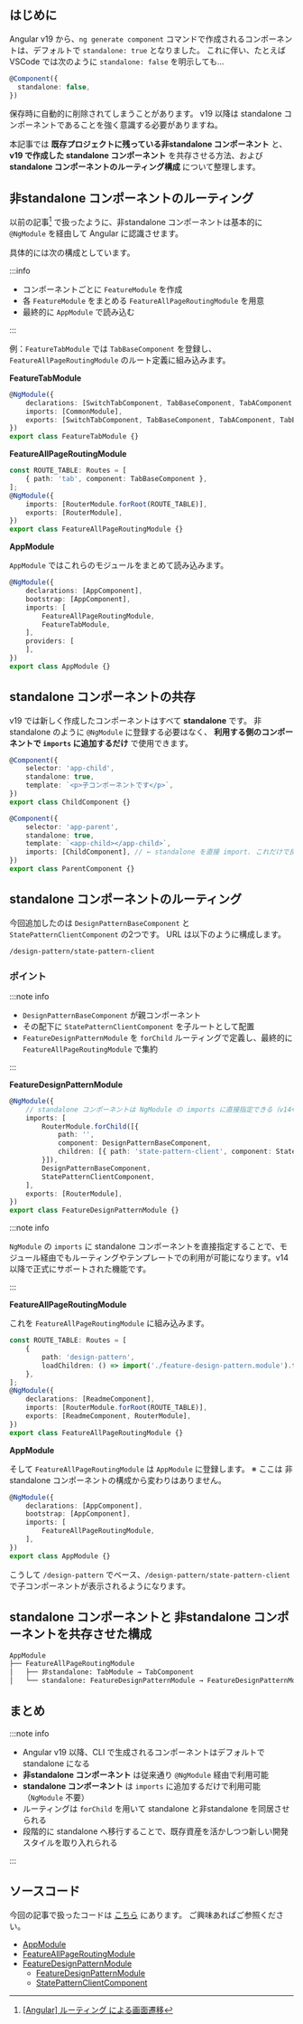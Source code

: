 ## はじめに

Angular v19 から、`ng generate component` コマンドで作成されるコンポーネントは、デフォルトで `standalone: true` となりました。
これに伴い、たとえば VSCode では次のように `standalone: false` を明示しても...

```ts
@Component({
  standalone: false,
})
```

保存時に自動的に削除されてしまうことがあります。
v19 以降は standalone コンポーネントであることを強く意識する必要がありますね。

本記事では **既存プロジェクトに残っている非standalone コンポーネント** と、**v19 で作成した standalone コンポーネント** を共存させる方法、および **standalone コンポーネントのルーティング構成** について整理します。

## 非standalone コンポーネントのルーティング

以前の記事[^1] で扱ったように、非standalone コンポーネントは基本的に `@NgModule` を経由して Angular に認識させます。
[^1]: [[Angular] ルーティング による画面遷移](https://qiita.com/ksh-fthr/items/91c85a06998314c95648)

具体的には次の構成としています。

:::info

* コンポーネントごとに `FeatureModule` を作成
* 各 `FeatureModule` をまとめる `FeatureAllPageRoutingModule` を用意
* 最終的に `AppModule` で読み込む

:::

例：`FeatureTabModule` では `TabBaseComponent` を登録し、`FeatureAllPageRoutingModule` のルート定義に組み込みます。

**FeatureTabModule**

```ts
@NgModule({
    declarations: [SwitchTabComponent, TabBaseComponent, TabAComponent, TabBComponent],
    imports: [CommonModule],
    exports: [SwitchTabComponent, TabBaseComponent, TabAComponent, TabBComponent],
})
export class FeatureTabModule {}
```

**FeatureAllPageRoutingModule**

```ts
const ROUTE_TABLE: Routes = [
    { path: 'tab', component: TabBaseComponent },
];
@NgModule({
    imports: [RouterModule.forRoot(ROUTE_TABLE)],
    exports: [RouterModule],
})
export class FeatureAllPageRoutingModule {}
```

**AppModule**

`AppModule` ではこれらのモジュールをまとめて読み込みます。

```ts
@NgModule({
    declarations: [AppComponent],
    bootstrap: [AppComponent],
    imports: [
        FeatureAllPageRoutingModule,
        FeatureTabModule,
    ],
    providers: [
    ],
})
export class AppModule {}
```

## standalone コンポーネントの共存

v19 では新しく作成したコンポーネントはすべて **standalone** です。
非standalone のように `@NgModule` に登録する必要はなく、 **利用する側のコンポーネントで `imports` に追加するだけ** で使用できます。

```ts
@Component({
    selector: 'app-child',
    standalone: true,
    template: `<p>子コンポーネントです</p>`,
})
export class ChildComponent {}
```

```ts
@Component({
    selector: 'app-parent',
    standalone: true,
    template: `<app-child></app-child>`,
    imports: [ChildComponent], // ← standalone を直接 import. これだけで良い
})
export class ParentComponent {}
```

## standalone コンポーネントのルーティング

今回追加したのは `DesignPatternBaseComponent` と `StatePatternClientComponent` の2つです。
URL は以下のように構成します。

```txt
/design-pattern/state-pattern-client
```

### ポイント

:::note info

* `DesignPatternBaseComponent` が親コンポーネント
* その配下に `StatePatternClientComponent` を子ルートとして配置
* `FeatureDesignPatternModule` を `forChild` ルーティングで定義し、最終的に `FeatureAllPageRoutingModule` で集約

:::

**FeatureDesignPatternModule**

```ts
@NgModule({
    // standalone コンポーネントは NgModule の imports に直接指定できる（v14+）
    imports: [
        RouterModule.forChild([{
            path: '',
            component: DesignPatternBaseComponent,
            children: [{ path: 'state-pattern-client', component: StatePatternClientComponent }],
        }]),
        DesignPatternBaseComponent,
        StatePatternClientComponent,
    ],
    exports: [RouterModule],
})
export class FeatureDesignPatternModule {}
```

:::note info

`NgModule` の `imports` に standalone コンポーネントを直接指定することで、モジュール経由でもルーティングやテンプレートでの利用が可能になります。v14 以降で正式にサポートされた機能です。

:::

**FeatureAllPageRoutingModule**

これを `FeatureAllPageRoutingModule` に組み込みます。

```ts
const ROUTE_TABLE: Routes = [
    {
        path: 'design-pattern',
        loadChildren: () => import('./feature-design-pattern.module').then((m) => m.FeatureDesignPatternModule),
    },
];
@NgModule({
    declarations: [ReadmeComponent],
    imports: [RouterModule.forRoot(ROUTE_TABLE)],
    exports: [ReadmeComponent, RouterModule],
})
export class FeatureAllPageRoutingModule {}
```

**AppModule**

そして `FeatureAllPageRoutingModule` は `AppModule` に登録します。
※ ここは 非standalone コンポーネントの構成から変わりはありません。

```ts
@NgModule({
    declarations: [AppComponent],
    bootstrap: [AppComponent],
    imports: [
        FeatureAllPageRoutingModule,
    ],
})
export class AppModule {}
```

こうして `/design-pattern` でベース、`/design-pattern/state-pattern-client` で子コンポーネントが表示されるようになります。

## standalone コンポーネントと 非standalone コンポーネントを共存させた構成

```txt
AppModule
├── FeatureAllPageRoutingModule
│   ├── 非standalone: TabModule → TabComponent
│   └── standalone: FeatureDesignPatternModule → FeatureDesignPatternModule → StatePatternClientComponent
```

## まとめ

:::note info

* Angular v19 以降、CLI で生成されるコンポーネントはデフォルトで standalone になる
* **非standalone コンポーネント** は従来通り `@NgModule` 経由で利用可能
* **standalone コンポーネント** は `imports` に追加するだけで利用可能（`NgModule` 不要）
* ルーティングは `forChild` を用いて standalone と非standalone を同居させられる
* 段階的に standalone へ移行することで、既存資産を活かしつつ新しい開発スタイルを取り入れられる

:::

## ソースコード

今回の記事で扱ったコードは [こちら](https://github.com/ksh-fthr/angular-work) にあります。
ご興味あればご参照ください。

* [AppModule](https://github.com/ksh-fthr/angular-work/blob/develop/src/app/app.module.ts)
* [FeatureAllPageRoutingModule](https://github.com/ksh-fthr/angular-work/blob/develop/src/app/modules/feature-all-page-rounting.module.ts)
* [FeatureDesignPatternModule](https://github.com/ksh-fthr/angular-work/blob/develop/src/app/modules/feature-design-pattern.module.ts)
  * [FeatureDesignPatternModule](https://github.com/ksh-fthr/angular-work/blob/develop/src/app/component/design-pattern/design-pattern-base.component.ts)
  * [StatePatternClientComponent](https://github.com/ksh-fthr/angular-work/blob/develop/src/app/component/design-pattern/state/state-pattern-client.component.ts)
